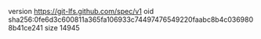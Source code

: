version https://git-lfs.github.com/spec/v1
oid sha256:0fe6d3c600811a365fa106933c74497476549220faabc8b4c0369808b41ce241
size 14945
